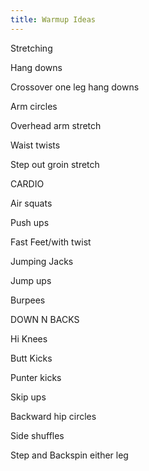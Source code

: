 ```yaml
---
title: Warmup Ideas
---
```

Stretching

Hang downs

Crossover one leg hang downs

Arm circles

Overhead arm stretch

Waist twists

Step out groin stretch

CARDIO

Air squats

Push ups

Fast Feet/with twist

Jumping Jacks

Jump ups

Burpees

DOWN N BACKS

Hi Knees

Butt Kicks

Punter kicks

Skip ups

Backward hip circles

Side shuffles

Step and Backspin either leg